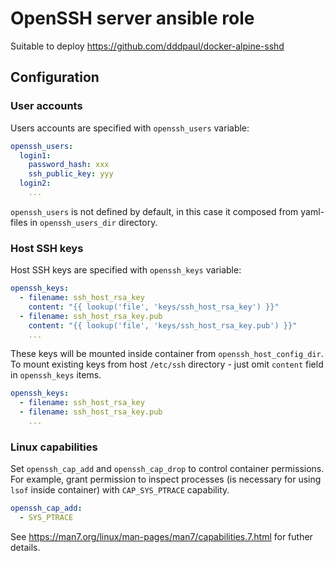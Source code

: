 # OpenSSH server ansible role

Suitable to deploy https://github.com/dddpaul/docker-alpine-sshd

## Configuration

### User accounts

Users accounts are specified with `openssh_users` variable:

```yaml
openssh_users:
  login1:
    password_hash: xxx
    ssh_public_key: yyy
  login2:
    ...
```

`openssh_users` is not defined by default, in this case it composed from yaml-files in `openssh_users_dir` directory.

### Host SSH keys

Host SSH keys are specified with `openssh_keys` variable:

```yaml
openssh_keys:
  - filename: ssh_host_rsa_key
    content: "{{ lookup('file', 'keys/ssh_host_rsa_key') }}"
  - filename: ssh_host_rsa_key.pub
    content: "{{ lookup('file', 'keys/ssh_host_rsa_key.pub') }}"
    ...
```

These keys will be mounted inside container from `openssh_host_config_dir`. To mount existing keys from host `/etc/ssh` directory - just omit `content` field in `openssh_keys` items.

```yaml
openssh_keys:
  - filename: ssh_host_rsa_key
  - filename: ssh_host_rsa_key.pub
    ...
```

### Linux capabilities

Set `openssh_cap_add` and `openssh_cap_drop` to control container permissions. For example, grant permission to inspect processes (is necessary for using `lsof` inside container) with `CAP_SYS_PTRACE` capability.

```yaml
openssh_cap_add:
  - SYS_PTRACE
```

See https://man7.org/linux/man-pages/man7/capabilities.7.html for futher details.
